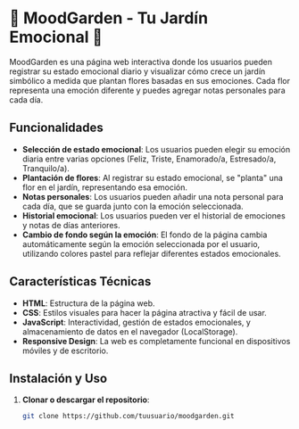 # 🌿 MoodGarden - Tu Jardín Emocional 🌸

MoodGarden es una página web interactiva donde los usuarios pueden registrar su estado emocional diario y visualizar cómo crece un jardín simbólico a medida que plantan flores basadas en sus emociones. Cada flor representa una emoción diferente y puedes agregar notas personales para cada día.

## Funcionalidades

- **Selección de estado emocional**: Los usuarios pueden elegir su emoción diaria entre varias opciones (Feliz, Triste, Enamorado/a, Estresado/a, Tranquilo/a).
- **Plantación de flores**: Al registrar su estado emocional, se "planta" una flor en el jardín, representando esa emoción.
- **Notas personales**: Los usuarios pueden añadir una nota personal para cada día, que se guarda junto con la emoción seleccionada.
- **Historial emocional**: Los usuarios pueden ver el historial de emociones y notas de días anteriores.
- **Cambio de fondo según la emoción**: El fondo de la página cambia automáticamente según la emoción seleccionada por el usuario, utilizando colores pastel para reflejar diferentes estados emocionales.

## Características Técnicas

- **HTML**: Estructura de la página web.
- **CSS**: Estilos visuales para hacer la página atractiva y fácil de usar.
- **JavaScript**: Interactividad, gestión de estados emocionales, y almacenamiento de datos en el navegador (LocalStorage).
- **Responsive Design**: La web es completamente funcional en dispositivos móviles y de escritorio.

## Instalación y Uso

1. **Clonar o descargar el repositorio**:
   ```bash
   git clone https://github.com/tuusuario/moodgarden.git
